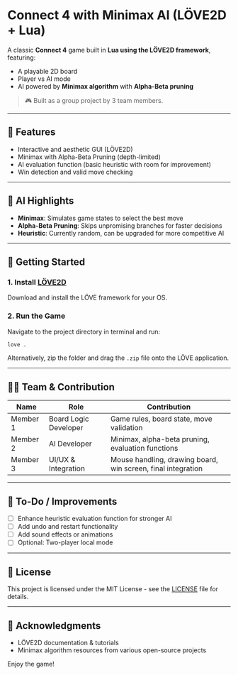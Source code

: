 # Connect 4 with Minimax AI (LÖVE2D + Lua)

A classic **Connect 4** game built in **Lua using the LÖVE2D framework**, featuring:

* A playable 2D board
* Player vs AI mode
* AI powered by **Minimax algorithm** with **Alpha-Beta pruning**

> 🎮 Built as a group project by 3 team members.

---

## 🎯 Features

* Interactive and aesthetic GUI (LÖVE2D)
* Minimax with Alpha-Beta Pruning (depth-limited)
* AI evaluation function (basic heuristic with room for improvement)
* Win detection and valid move checking

---

## 🧠 AI Highlights

* **Minimax**: Simulates game states to select the best move
* **Alpha-Beta Pruning**: Skips unpromising branches for faster decisions
* **Heuristic**: Currently random, can be upgraded for more competitive AI

---


## 🚀 Getting Started

### 1. Install [LÖVE2D](https://love2d.org/)

Download and install the LÖVE framework for your OS.

### 2. Run the Game

Navigate to the project directory in terminal and run:

```bash
love .
```

Alternatively, zip the folder and drag the `.zip` file onto the LÖVE application.

---

## 👨‍💻 Team & Contribution

| Name     | Role                  | Contribution                                                 |
| -------- | --------------------- | ------------------------------------------------------------ |
| Member 1 | Board Logic Developer | Game rules, board state, move validation                     |
| Member 2 | AI Developer          | Minimax, alpha-beta pruning, evaluation functions            |
| Member 3 | UI/UX & Integration   | Mouse handling, drawing board, win screen, final integration |

---

## 🧪 To-Do / Improvements

* [ ] Enhance heuristic evaluation function for stronger AI
* [ ] Add undo and restart functionality
* [ ] Add sound effects or animations
* [ ] Optional: Two-player local mode

---

## 📜 License

This project is licensed under the MIT License - see the [LICENSE](LICENSE) file for details.

---

## 🙌 Acknowledgments

* LÖVE2D documentation & tutorials
* Minimax algorithm resources from various open-source projects

Enjoy the game!
